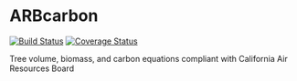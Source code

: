 # ARBcarbon
[![Build Status](https://travis-ci.com/Ecotrust/ARBcarbon.svg?branch=master)](https://travis-ci.com/Ecotrust/ARBcarbon)
[![Coverage Status](https://coveralls.io/repos/github/Ecotrust/ARBcarbon/badge.svg?branch=master)](https://coveralls.io/github/Ecotrust/ARBcarbon?branch=master)

Tree volume, biomass, and carbon equations compliant with California Air Resources Board
